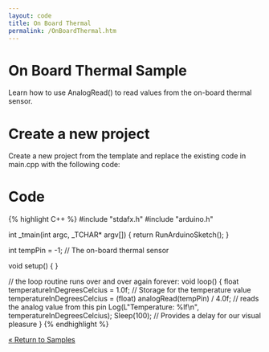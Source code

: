 ```yaml
---
layout: code
title: On Board Thermal
permalink: /OnBoardThermal.htm
---
```

# On Board Thermal Sample
Learn how to use AnalogRead() to read values from the on-board thermal sensor.

# Create a new project
Create a new project from the template and replace the existing code in main.cpp with the following code:

# Code

{% highlight C++ %}
#include "stdafx.h"
#include "arduino.h"

int _tmain(int argc, _TCHAR* argv[])
{
  return RunArduinoSketch();
}

int tempPin = -1; // The on-board thermal sensor

void setup()
{
}

// the loop routine runs over and over again forever:
void loop()
{
  float temperatureInDegreesCelcius = 1.0f;	// Storage for the temperature value
  temperatureInDegreesCelcius = (float) analogRead(tempPin) / 4.0f;	// reads the analog value from this pin
  Log(L"Temperature: %lf\n", temperatureInDegreesCelcius);
  Sleep(100);		// Provides a delay for our visual pleasure
}
{% endhighlight %}

[&laquo; Return to Samples](SampleApps.htm)
